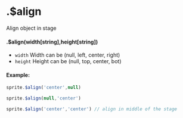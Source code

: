 # .$align

Align object in stage

#### .$align(width[string],height[string])

- `width` <String> Width can be (null, left, center, right)
- `height` <String> Height can be (null, top, center, bot)

#### Example:

```javascript
sprite.$align('center',null)

sprite.$align(null,'center') 

sprite.$align('center','center') // align in middle of the stage
```
